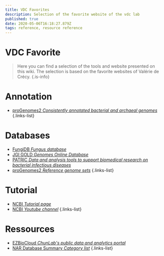 ```yaml
---
title: VDC Favorites
description: Selection of the favorite website of the vdc lab
published: true
date: 2020-05-06T16:18:27.879Z
tags: reference, resource reference
---
```


# VDC Favorite

> Here you can find a selection of the tools and website presented on this wiki. The selection is based on the favorite websites of Valérie de Crécy.
{.is-info}

# Annotation

- [proGenomes2 *Consistently annotated bacterial and archaeal genomes*](https://vdclab-wiki.herokuapp.com/annotation/prokaryotic/proGenomes2/)
{.links-list}

# Databases

- [FungiDB *Fungus database*](https://vdclab-wiki.herokuapp.com/databases/data-integration/FungiDB/)
- [JGI GOLD *Genomes Online Database*](https://vdclab-wiki.herokuapp.com/databases/data-integration/JGI-GOLD/)
- [PATRIC *Data and analysis tools to support biomedical research on bacterial infectious diseases*](https://vdclab-wiki.herokuapp.com/databases/bacterial_databases/patric/)
- [proGenomes2 *Reference genome sets*](https://vdclab-wiki.herokuapp.com/proGenomes2/)
{.links-list}

# Tutorial

- [NCBI *Tutorial page*](https://vdclab-wiki.herokuapp.com/NCBI-tutorials/)
- [NCBI *Youtube channel*](https://vdclab-wiki.herokuapp.com/NCBI-tutorials-youtube/)
{.links-list}

# Ressources

- [EZBioCloud *ChunLab's public data and analytics portal*](https://vdclab-wiki.herokuapp.com/resources/general_resources/EZBioCloud/)
- [NAR Database Summary *Category list*](https://vdclab-wiki.herokuapp.com/resources/general_ressources/NAR-cat-list/)
{.links-list}

